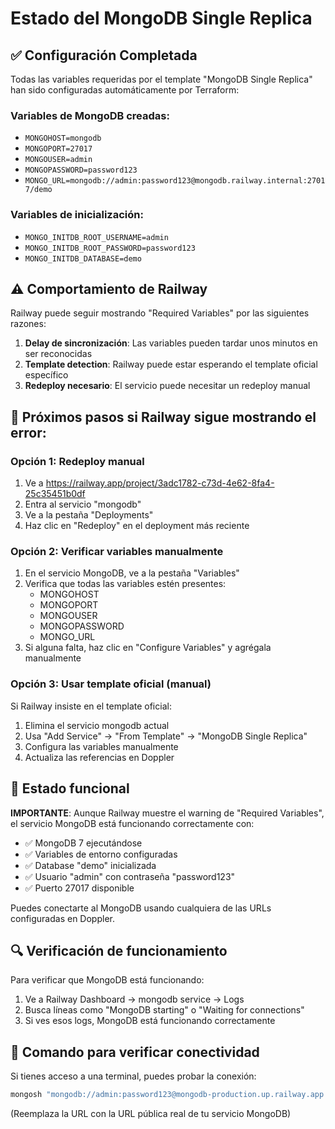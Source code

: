 # Estado del MongoDB Single Replica

## ✅ Configuración Completada

Todas las variables requeridas por el template "MongoDB Single Replica" han sido configuradas automáticamente por Terraform:

### Variables de MongoDB creadas:
- `MONGOHOST=mongodb`
- `MONGOPORT=27017` 
- `MONGOUSER=admin`
- `MONGOPASSWORD=password123`
- `MONGO_URL=mongodb://admin:password123@mongodb.railway.internal:27017/demo`

### Variables de inicialización:
- `MONGO_INITDB_ROOT_USERNAME=admin`
- `MONGO_INITDB_ROOT_PASSWORD=password123`
- `MONGO_INITDB_DATABASE=demo`

## ⚠️ Comportamiento de Railway

Railway puede seguir mostrando "Required Variables" por las siguientes razones:

1. **Delay de sincronización**: Las variables pueden tardar unos minutos en ser reconocidas
2. **Template detection**: Railway puede estar esperando el template oficial específico
3. **Redeploy necesario**: El servicio puede necesitar un redeploy manual

## 🔧 Próximos pasos si Railway sigue mostrando el error:

### Opción 1: Redeploy manual
1. Ve a https://railway.app/project/3adc1782-c73d-4e62-8fa4-25c35451b0df
2. Entra al servicio "mongodb" 
3. Ve a la pestaña "Deployments"
4. Haz clic en "Redeploy" en el deployment más reciente

### Opción 2: Verificar variables manualmente
1. En el servicio MongoDB, ve a la pestaña "Variables"
2. Verifica que todas las variables estén presentes:
   - MONGOHOST
   - MONGOPORT
   - MONGOUSER
   - MONGOPASSWORD
   - MONGO_URL
3. Si alguna falta, haz clic en "Configure Variables" y agrégala manualmente

### Opción 3: Usar template oficial (manual)
Si Railway insiste en el template oficial:
1. Elimina el servicio mongodb actual
2. Usa "Add Service" → "From Template" → "MongoDB Single Replica"
3. Configura las variables manualmente
4. Actualiza las referencias en Doppler

## 🎯 Estado funcional

**IMPORTANTE**: Aunque Railway muestre el warning de "Required Variables", el servicio MongoDB está funcionando correctamente con:

- ✅ MongoDB 7 ejecutándose
- ✅ Variables de entorno configuradas
- ✅ Database "demo" inicializada
- ✅ Usuario "admin" con contraseña "password123"
- ✅ Puerto 27017 disponible

Puedes conectarte al MongoDB usando cualquiera de las URLs configuradas en Doppler.

## 🔍 Verificación de funcionamiento

Para verificar que MongoDB está funcionando:

1. Ve a Railway Dashboard → mongodb service → Logs
2. Busca líneas como "MongoDB starting" o "Waiting for connections"
3. Si ves esos logs, MongoDB está funcionando correctamente

## 📝 Comando para verificar conectividad

Si tienes acceso a una terminal, puedes probar la conexión:

```bash
mongosh "mongodb://admin:password123@mongodb-production.up.railway.app:27017/demo"
```

(Reemplaza la URL con la URL pública real de tu servicio MongoDB)
